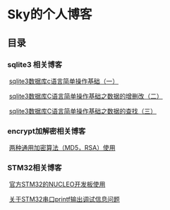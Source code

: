 # Sky的个人博客



## 目录



### sqlite3 相关博客

​	[sqlite3数据库c语言简单操作基础（一）](https://github.com/dancersky/Blog/blob/master/sqlite3/sqlite3%E6%95%B0%E6%8D%AE%E5%BA%93c%E8%AF%AD%E8%A8%80%E7%AE%80%E5%8D%95%E6%93%8D%E4%BD%9C%E5%9F%BA%E7%A1%80%EF%BC%88%E4%B8%80%EF%BC%89.md)

​	[sqlite3数据库C语言简单操作基础之数据的增删改（二）](https://github.com/dancersky/Blog/blob/master/sqlite3/sqlite3%E6%95%B0%E6%8D%AE%E5%BA%93C%E8%AF%AD%E8%A8%80%E7%AE%80%E5%8D%95%E6%93%8D%E4%BD%9C%E5%9F%BA%E7%A1%80%E4%B9%8B%E6%95%B0%E6%8D%AE%E7%9A%84%E5%A2%9E%E5%88%A0%E6%94%B9%EF%BC%88%E4%BA%8C%EF%BC%89.md)

​	[sqlite3数据库C语言简单操作基础之数据的查找（三）](https://github.com/dancersky/Blog/blob/master/sqlite3/sqlite3%E6%95%B0%E6%8D%AE%E5%BA%93C%E8%AF%AD%E8%A8%80%E7%AE%80%E5%8D%95%E6%93%8D%E4%BD%9C%E5%9F%BA%E7%A1%80%E4%B9%8B%E6%95%B0%E6%8D%AE%E7%9A%84%E6%9F%A5%E6%89%BE%EF%BC%88%E4%B8%89%EF%BC%89.md)

### encrypt加解密相关博客

​	[两种通用加密算法（MD5，RSA）使用](https://github.com/dancersky/Blog/blob/master/encrypt/%E4%B8%A4%E7%A7%8D%E9%80%9A%E7%94%A8%E5%8A%A0%E5%AF%86%E7%AE%97%E6%B3%95%EF%BC%88md5%2Crsa%EF%BC%89%E4%BD%BF%E7%94%A8.md)

### STM32相关博客

​	[官方STM32的NUCLEO开发板使用](https://github.com/dancersky/Blog/blob/master/STM32/nucleo%E6%9D%BF%E5%AD%90%E4%BD%BF%E7%94%A8.md)

​	[关于STM32串口printf输出调试信息问题](https://github.com/dancersky/Blog/blob/master/STM32/%E5%85%B3%E4%BA%8ESTM32%E4%B8%B2%E5%8F%A3printf%E8%BE%93%E5%87%BA%E8%B0%83%E8%AF%95%E4%BF%A1%E6%81%AF%E9%97%AE%E9%A2%98.md)